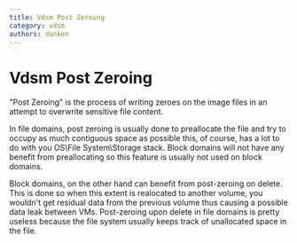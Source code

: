 ```yaml
---
title: Vdsm Post Zeroing
category: vdsm
authors: danken
---
```


# Vdsm Post Zeroing

"Post Zeroing" is the process of writing zeroes on the image files in an attempt to overwrite sensitive file content.

In file domains, post zeroing is usually done to preallocate the file and try to occupy as much contiguous space as possible this, of course, has a lot to do with you OS\\File System\\Storage stack. Block domains will not have any benefit from preallocating so this feature is usually not used on block domains.

Block domains, on the other hand can benefit from post-zeroing on delete. This is done so when this extent is realocated to another volume, you wouldn't get residual data from the previous volume thus causing a possible data leak between VMs. Post-zeroing upon delete in file domains is pretty useless because the file system usually keeps track of unallocated space in the file.

